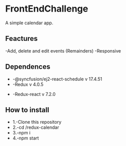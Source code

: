 # FrontEndChallenge
 
A simple calendar app.

<h2>Feactures</h2>
-Add, delete and edit events (Remainders)
-Responsive

<h2>Dependences</h2>
<ul>
 <li>
-@syncfusion/ej2-react-schedule v 17.4.51
 </li>
  <li>
-Redux v 4.0.5
 </li>
 <li>

-Redux-react v 7.2.0
 </li>
 </ul>



<h2>How to install</h2>
<ul>
 <li>
  1.-Clone this repository

 </li>
 <li>
 2.-cd /redux-calendar

 </li>
  <li>
3.-npm i 

 </li>
   <li>
4.-npm start

 </li>
 </ul>



